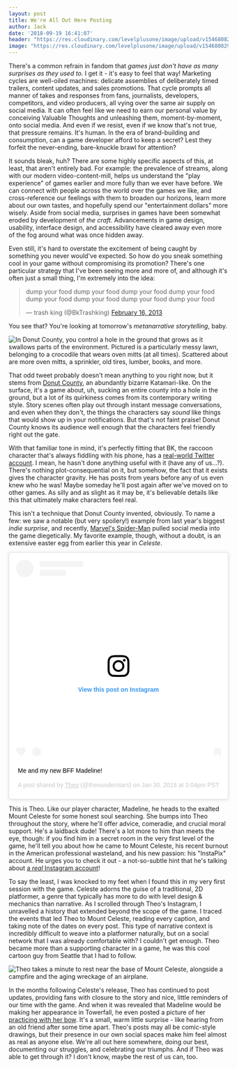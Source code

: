 ```yaml
---
layout: post
title: We're All Out Here Posting
author: Jack
date: '2018-09-19 16:41:07'
header: "https://res.cloudinary.com/levelplusone/image/upload/v1546808294/we-posting-online_pg744b.png"
image: "https://res.cloudinary.com/levelplusone/image/upload/v1546808294/we-posting-online_pg744b.png"
---
```


There's a common refrain in fandom that *games just don't have as many surprises as they used to.* I get it - it's easy to feel that way! Marketing cycles are well-oiled machines: delicate assemblies of deliberately timed trailers, content updates, and sales promotions. That cycle prompts all manner of takes and responses from fans, journalists, developers, competitors, and video producers, all vying over the same air supply on social media. It can often feel like we need to earn our personal value by conceiving Valuable Thoughts and unleashing them, moment-by-moment, onto social media. And even if we resist, even if we know that's not true, that pressure remains. It's human. In the era of brand-building and consumption, can a game developer afford to keep a secret? Lest they forfeit the never-ending, bare-knuckle brawl for attention?

It sounds bleak, huh? There are some highly specific aspects of this, at least, that aren't entirely bad. For example: the prevalence of streams, along with our modern video-content-mill, helps us understand the "play experience" of games earlier and more fully than we ever have before. We can connect with people across the world over the games we like, and cross-reference our feelings with them to broaden our horizons, learn more about our own tastes, and hopefully spend our "entertainment dollars" more wisely. Aside from social media, surprises in games have been somewhat eroded by development of *the craft*. Advancements in game design, usability, interface design, and accessibility have cleared away even more of the fog around what was once hidden away.

Even still, it's hard to overstate the excitement of being caught by something you never would've expected. So how do you sneak something cool in your game without compromising its promotion? There's one particular strategy that I've been seeing more and more of, and although it's often just a small thing, I'm extremely into the idea:

<blockquote class="twitter-tweet" data-lang="en"><p lang="en" dir="ltr">dump your food dump your food dump your food dump your food dump your food dump your food dump your food dump your food</p>&mdash; trash king (@BkTrashking) <a href="https://twitter.com/BkTrashking/status/302582128653262848?ref_src=twsrc%5Etfw">February 16, 2013</a></blockquote>
<script async src="//platform.twitter.com/widgets.js"></script>

You see that? You're looking at tomorrow's *metanarrative storytelling*, baby.

![In Donut County, you control a hole in the ground that grows as it swallows parts of the environment. Pictured is a particularly messy lawn, belonging to a crocodile that wears oven mitts (at all times). Scattered about are more oven mitts, a sprinkler, old tires, lumber, books, and more.](https://res.cloudinary.com/levelplusone/image/upload/v1535599289/donut-county-mess_xoyhn2.jpg#full)

That odd tweet probably doesn't mean anything to you right now, but it stems from [Donut County](http://donutcounty.com/), an abundantly bizarre Katamari-like. On the surface, it's a game about, uh, sucking an entire county into a hole in the ground, but a lot of its quirkiness comes from its contemporary writing style. Story scenes often play out through instant message conversations, and even when they don't, the things the characters say *sound* like things that would show up in your notifications. But that's not faint praise! Donut County knows its audience well enough that the characters feel friendly right out the gate.

With that familiar tone in mind, it's perfectly fitting that BK, the raccoon character that's always fiddling with his phone, has a [real-world Twitter account](https://twitter.com/BkTrashking). I mean, he hasn't done anything useful with it (have any of us...?). There's nothing plot-consequential on it, but somehow, the fact that it exists gives the character gravity. He has posts from years before any of us even knew who he was! Maybe someday he'll post again after we've moved on to other games. As silly and as slight as it may be, it's believable details like this that ultimately make characters feel real.

This isn't a technique that Donut County invented, obviously. To name a few: we saw a notable (but very spoilery!) example from last year's biggest *indie surprise*, and recently, [Marvel's Spider-Man](https://www.polygon.com/2018/9/11/17845812/spider-man-ps4-twitter-tweets) pulled social media into the game diegetically. My favorite example, though, without a doubt, is an extensive easter egg from earlier this year in *Celeste*.

<blockquote class="instagram-media" data-instgrm-captioned data-instgrm-permalink="https://www.instagram.com/p/Bel2WbllrRx/?utm_source=ig_embed&amp;utm_medium=loading" data-instgrm-version="12" style=" background:#FFF; border:0; border-radius:3px; box-shadow:0 0 1px 0 rgba(0,0,0,0.5),0 1px 10px 0 rgba(0,0,0,0.15); margin: 1px; max-width:540px; min-width:326px; padding:0; width:99.375%; width:-webkit-calc(100% - 2px); width:calc(100% - 2px);"><div style="padding:16px;"> <a href="https://www.instagram.com/p/Bel2WbllrRx/?utm_source=ig_embed&amp;utm_medium=loading" style=" background:#FFFFFF; line-height:0; padding:0 0; text-align:center; text-decoration:none; width:100%;" target="_blank"> <div style=" display: flex; flex-direction: row; align-items: center;"> <div style="background-color: #F4F4F4; border-radius: 50%; flex-grow: 0; height: 40px; margin-right: 14px; width: 40px;"></div> <div style="display: flex; flex-direction: column; flex-grow: 1; justify-content: center;"> <div style=" background-color: #F4F4F4; border-radius: 4px; flex-grow: 0; height: 14px; margin-bottom: 6px; width: 100px;"></div> <div style=" background-color: #F4F4F4; border-radius: 4px; flex-grow: 0; height: 14px; width: 60px;"></div></div></div><div style="padding: 19% 0;"></div><div style="display:block; height:50px; margin:0 auto 12px; width:50px;"><svg width="50px" height="50px" viewBox="0 0 60 60" version="1.1" xmlns="https://www.w3.org/2000/svg" xmlns:xlink="https://www.w3.org/1999/xlink"><g stroke="none" stroke-width="1" fill="none" fill-rule="evenodd"><g transform="translate(-511.000000, -20.000000)" fill="#000000"><g><path d="M556.869,30.41 C554.814,30.41 553.148,32.076 553.148,34.131 C553.148,36.186 554.814,37.852 556.869,37.852 C558.924,37.852 560.59,36.186 560.59,34.131 C560.59,32.076 558.924,30.41 556.869,30.41 M541,60.657 C535.114,60.657 530.342,55.887 530.342,50 C530.342,44.114 535.114,39.342 541,39.342 C546.887,39.342 551.658,44.114 551.658,50 C551.658,55.887 546.887,60.657 541,60.657 M541,33.886 C532.1,33.886 524.886,41.1 524.886,50 C524.886,58.899 532.1,66.113 541,66.113 C549.9,66.113 557.115,58.899 557.115,50 C557.115,41.1 549.9,33.886 541,33.886 M565.378,62.101 C565.244,65.022 564.756,66.606 564.346,67.663 C563.803,69.06 563.154,70.057 562.106,71.106 C561.058,72.155 560.06,72.803 558.662,73.347 C557.607,73.757 556.021,74.244 553.102,74.378 C549.944,74.521 548.997,74.552 541,74.552 C533.003,74.552 532.056,74.521 528.898,74.378 C525.979,74.244 524.393,73.757 523.338,73.347 C521.94,72.803 520.942,72.155 519.894,71.106 C518.846,70.057 518.197,69.06 517.654,67.663 C517.244,66.606 516.755,65.022 516.623,62.101 C516.479,58.943 516.448,57.996 516.448,50 C516.448,42.003 516.479,41.056 516.623,37.899 C516.755,34.978 517.244,33.391 517.654,32.338 C518.197,30.938 518.846,29.942 519.894,28.894 C520.942,27.846 521.94,27.196 523.338,26.654 C524.393,26.244 525.979,25.756 528.898,25.623 C532.057,25.479 533.004,25.448 541,25.448 C548.997,25.448 549.943,25.479 553.102,25.623 C556.021,25.756 557.607,26.244 558.662,26.654 C560.06,27.196 561.058,27.846 562.106,28.894 C563.154,29.942 563.803,30.938 564.346,32.338 C564.756,33.391 565.244,34.978 565.378,37.899 C565.522,41.056 565.552,42.003 565.552,50 C565.552,57.996 565.522,58.943 565.378,62.101 M570.82,37.631 C570.674,34.438 570.167,32.258 569.425,30.349 C568.659,28.377 567.633,26.702 565.965,25.035 C564.297,23.368 562.623,22.342 560.652,21.575 C558.743,20.834 556.562,20.326 553.369,20.18 C550.169,20.033 549.148,20 541,20 C532.853,20 531.831,20.033 528.631,20.18 C525.438,20.326 523.257,20.834 521.349,21.575 C519.376,22.342 517.703,23.368 516.035,25.035 C514.368,26.702 513.342,28.377 512.574,30.349 C511.834,32.258 511.326,34.438 511.181,37.631 C511.035,40.831 511,41.851 511,50 C511,58.147 511.035,59.17 511.181,62.369 C511.326,65.562 511.834,67.743 512.574,69.651 C513.342,71.625 514.368,73.296 516.035,74.965 C517.703,76.634 519.376,77.658 521.349,78.425 C523.257,79.167 525.438,79.673 528.631,79.82 C531.831,79.965 532.853,80.001 541,80.001 C549.148,80.001 550.169,79.965 553.369,79.82 C556.562,79.673 558.743,79.167 560.652,78.425 C562.623,77.658 564.297,76.634 565.965,74.965 C567.633,73.296 568.659,71.625 569.425,69.651 C570.167,67.743 570.674,65.562 570.82,62.369 C570.966,59.17 571,58.147 571,50 C571,41.851 570.966,40.831 570.82,37.631"></path></g></g></g></svg></div><div style="padding-top: 8px;"> <div style=" color:#3897f0; font-family:Arial,sans-serif; font-size:14px; font-style:normal; font-weight:550; line-height:18px;"> View this post on Instagram</div></div><div style="padding: 12.5% 0;"></div> <div style="display: flex; flex-direction: row; margin-bottom: 14px; align-items: center;"><div> <div style="background-color: #F4F4F4; border-radius: 50%; height: 12.5px; width: 12.5px; transform: translateX(0px) translateY(7px);"></div> <div style="background-color: #F4F4F4; height: 12.5px; transform: rotate(-45deg) translateX(3px) translateY(1px); width: 12.5px; flex-grow: 0; margin-right: 14px; margin-left: 2px;"></div> <div style="background-color: #F4F4F4; border-radius: 50%; height: 12.5px; width: 12.5px; transform: translateX(9px) translateY(-18px);"></div></div><div style="margin-left: 8px;"> <div style=" background-color: #F4F4F4; border-radius: 50%; flex-grow: 0; height: 20px; width: 20px;"></div> <div style=" width: 0; height: 0; border-top: 2px solid transparent; border-left: 6px solid #f4f4f4; border-bottom: 2px solid transparent; transform: translateX(16px) translateY(-4px) rotate(30deg)"></div></div><div style="margin-left: auto;"> <div style=" width: 0px; border-top: 8px solid #F4F4F4; border-right: 8px solid transparent; transform: translateY(16px);"></div> <div style=" background-color: #F4F4F4; flex-grow: 0; height: 12px; width: 16px; transform: translateY(-4px);"></div> <div style=" width: 0; height: 0; border-top: 8px solid #F4F4F4; border-left: 8px solid transparent; transform: translateY(-4px) translateX(8px);"></div></div></div></a> <p style=" margin:8px 0 0 0; padding:0 4px;"> <a href="https://www.instagram.com/p/Bel2WbllrRx/?utm_source=ig_embed&amp;utm_medium=loading" style=" color:#000; font-family:Arial,sans-serif; font-size:14px; font-style:normal; font-weight:normal; line-height:17px; text-decoration:none; word-wrap:break-word;" target="_blank">Me and my new BFF Madeline!</a></p> <p style=" color:#c9c8cd; font-family:Arial,sans-serif; font-size:14px; line-height:17px; margin-bottom:0; margin-top:8px; overflow:hidden; padding:8px 0 7px; text-align:center; text-overflow:ellipsis; white-space:nowrap;">A post shared by <a href="https://www.instagram.com/theounderstars/?utm_source=ig_embed&amp;utm_medium=loading" style=" color:#c9c8cd; font-family:Arial,sans-serif; font-size:14px; font-style:normal; font-weight:normal; line-height:17px;" target="_blank"> Theo</a> (@theounderstars) on <time style=" font-family:Arial,sans-serif; font-size:14px; line-height:17px;" datetime="2018-01-30T23:04:53+00:00">Jan 30, 2018 at 3:04pm PST</time></p></div></blockquote> <script async src="//www.instagram.com/embed.js"></script>

This is Theo. Like our player character, Madeline, he heads to the exalted Mount Celeste for some honest soul searching. She bumps into Theo throughout the story, where he'll offer advice, comeradie, and crucial moral support. He's a laidback dude! There's a lot more to him than meets the eye, though: if you find him in a secret room in the very first level of the game, he'll tell you about how he came to Mount Celeste, his recent burnout in the American professional wasteland, and his new passion: his "InstaPix" account. He urges you to check it out - a not-so-subtle hint that he's talking about [a *real* Instagram account](https://www.instagram.com/theounderstars/)!

To say the least, I was knocked to my feet when I found this in my very first session with the game. Celeste adorns the guise of a traditional, 2D platformer, a genre that typically has more to do with level design & mechanics than narrative. As I scrolled through Theo's Instagram, I unravelled a history that extended beyond the scope of the game. I traced the events that led Theo to Mount Celeste, reading every caption, and taking note of the dates on every post. This type of narrative context is incredibly difficult to weave into a platformer naturally, but on a social network that I was already comfortable with? I couldn't get enough. Theo became more than a supporting character in a game, he was this cool cartoon guy from Seattle that I had to follow.

![Theo takes a minute to rest near the base of Mount Celeste, alongside a campfire and the aging wreckage of an airplane.](https://res.cloudinary.com/levelplusone/image/upload/v1537330965/celeste-theo_kweybu.jpg#full)

In the months following Celeste's release, Theo has continued to post updates, providing fans with closure to the story and nice, little reminders of our time with the game. And when it was revealed that Madeline would be making her appearance in Towerfall, he even posted a picture of her [practicing with her bow](https://www.instagram.com/p/BnB1mxbhU0A/?taken-by=theounderstars). It's a small, warm little surprise - like hearing from an old friend after some time apart. Theo's posts may all be comic-style drawings, but their presence in our own social spaces make him feel almost as real as anyone else. We're all out here somewhere, doing our best, documenting our struggles, and celebrating our triumphs. And if Theo was able to get through it? I don't know, maybe the rest of us can, too.